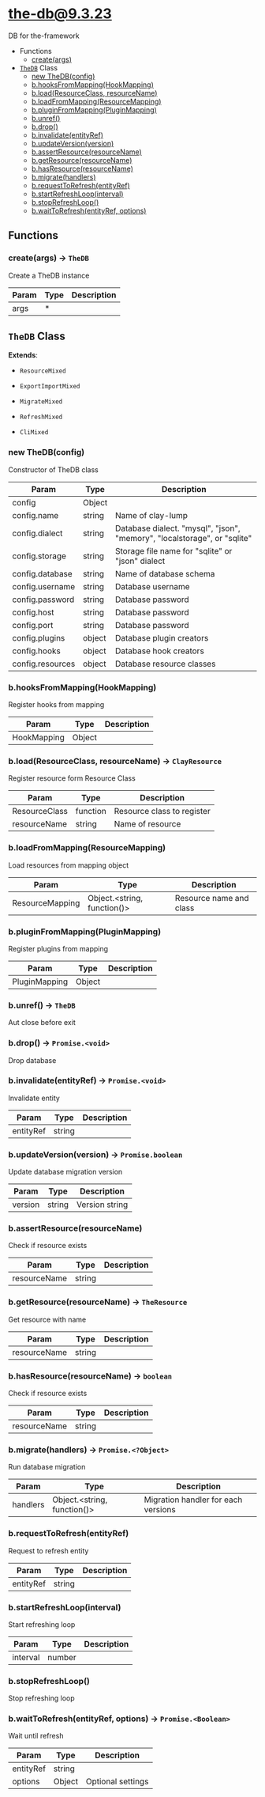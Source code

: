 <!-- // Code generated by coz. DO NOT EDIT. -->
# the-db@9.3.23

DB for the-framework

+ Functions
  + [create(args)](#the-db-function-create)
+ [`TheDB`](#the-db-classes) Class
  + [new TheDB(config)](#the-db-classes-the-d-b-constructor)
  + [b.hooksFromMapping(HookMapping)](#the-db-classes-the-d-b-hooksFromMapping)
  + [b.load(ResourceClass, resourceName)](#the-db-classes-the-d-b-load)
  + [b.loadFromMapping(ResourceMapping)](#the-db-classes-the-d-b-loadFromMapping)
  + [b.pluginFromMapping(PluginMapping)](#the-db-classes-the-d-b-pluginFromMapping)
  + [b.unref()](#the-db-classes-the-d-b-unref)
  + [b.drop()](#the-db-classes-the-d-b-drop)
  + [b.invalidate(entityRef)](#the-db-classes-the-d-b-invalidate)
  + [b.updateVersion(version)](#the-db-classes-the-d-b-updateVersion)
  + [b.assertResource(resourceName)](#the-db-classes-the-d-b-assertResource)
  + [b.getResource(resourceName)](#the-db-classes-the-d-b-getResource)
  + [b.hasResource(resourceName)](#the-db-classes-the-d-b-hasResource)
  + [b.migrate(handlers)](#the-db-classes-the-d-b-migrate)
  + [b.requestToRefresh(entityRef)](#the-db-classes-the-d-b-requestToRefresh)
  + [b.startRefreshLoop(interval)](#the-db-classes-the-d-b-startRefreshLoop)
  + [b.stopRefreshLoop()](#the-db-classes-the-d-b-stopRefreshLoop)
  + [b.waitToRefresh(entityRef, options)](#the-db-classes-the-d-b-waitToRefresh)

## Functions

<a class='md-heading-link' name="the-db-function-create" ></a>

### create(args) -> `TheDB`

Create a TheDB instance

| Param | Type | Description |
| ----- | --- | -------- |
| args | * |  |



<a class='md-heading-link' name="the-db-classes"></a>

## `TheDB` Class



**Extends**: 

+ `ResourceMixed`


+ `ExportImportMixed`


+ `MigrateMixed`


+ `RefreshMixed`


+ `CliMixed`



<a class='md-heading-link' name="the-db-classes-the-d-b-constructor" ></a>

### new TheDB(config)

Constructor of TheDB class

| Param | Type | Description |
| ----- | --- | -------- |
| config | Object |  |
| config.name | string | Name of clay-lump |
| config.dialect | string | Database dialect. "mysql", "json", "memory", "localstorage", or "sqlite" |
| config.storage | string | Storage file name for "sqlite" or "json" dialect |
| config.database | string | Name of database schema |
| config.username | string | Database username |
| config.password | string | Database password |
| config.host | string | Database password |
| config.port | string | Database password |
| config.plugins | object | Database plugin creators |
| config.hooks | object | Database hook creators |
| config.resources | object | Database resource classes |


<a class='md-heading-link' name="the-db-classes-the-d-b-hooksFromMapping" ></a>

### b.hooksFromMapping(HookMapping)

Register hooks from mapping

| Param | Type | Description |
| ----- | --- | -------- |
| HookMapping | Object |  |


<a class='md-heading-link' name="the-db-classes-the-d-b-load" ></a>

### b.load(ResourceClass, resourceName) -> `ClayResource`

Register resource form Resource Class

| Param | Type | Description |
| ----- | --- | -------- |
| ResourceClass | function | Resource class to register |
| resourceName | string | Name of resource |


<a class='md-heading-link' name="the-db-classes-the-d-b-loadFromMapping" ></a>

### b.loadFromMapping(ResourceMapping)

Load resources from mapping object

| Param | Type | Description |
| ----- | --- | -------- |
| ResourceMapping | Object.&lt;string, function()&gt; | Resource name and class |


<a class='md-heading-link' name="the-db-classes-the-d-b-pluginFromMapping" ></a>

### b.pluginFromMapping(PluginMapping)

Register plugins from mapping

| Param | Type | Description |
| ----- | --- | -------- |
| PluginMapping | Object |  |


<a class='md-heading-link' name="the-db-classes-the-d-b-unref" ></a>

### b.unref() -> `TheDB`

Aut close before exit

<a class='md-heading-link' name="the-db-classes-the-d-b-drop" ></a>

### b.drop() -> `Promise.<void>`

Drop database

<a class='md-heading-link' name="the-db-classes-the-d-b-invalidate" ></a>

### b.invalidate(entityRef) -> `Promise.<void>`

Invalidate entity

| Param | Type | Description |
| ----- | --- | -------- |
| entityRef | string |  |


<a class='md-heading-link' name="the-db-classes-the-d-b-updateVersion" ></a>

### b.updateVersion(version) -> `Promise.boolean`

Update database migration version

| Param | Type | Description |
| ----- | --- | -------- |
| version | string | Version string |


<a class='md-heading-link' name="the-db-classes-the-d-b-assertResource" ></a>

### b.assertResource(resourceName)

Check if resource exists

| Param | Type | Description |
| ----- | --- | -------- |
| resourceName | string |  |


<a class='md-heading-link' name="the-db-classes-the-d-b-getResource" ></a>

### b.getResource(resourceName) -> `TheResource`

Get resource with name

| Param | Type | Description |
| ----- | --- | -------- |
| resourceName | string |  |


<a class='md-heading-link' name="the-db-classes-the-d-b-hasResource" ></a>

### b.hasResource(resourceName) -> `boolean`

Check if resource exists

| Param | Type | Description |
| ----- | --- | -------- |
| resourceName | string |  |


<a class='md-heading-link' name="the-db-classes-the-d-b-migrate" ></a>

### b.migrate(handlers) -> `Promise.<?Object>`

Run database migration

| Param | Type | Description |
| ----- | --- | -------- |
| handlers | Object.&lt;string, function()&gt; | Migration handler for each versions |


<a class='md-heading-link' name="the-db-classes-the-d-b-requestToRefresh" ></a>

### b.requestToRefresh(entityRef)

Request to refresh entity

| Param | Type | Description |
| ----- | --- | -------- |
| entityRef | string |  |


<a class='md-heading-link' name="the-db-classes-the-d-b-startRefreshLoop" ></a>

### b.startRefreshLoop(interval)

Start refreshing loop

| Param | Type | Description |
| ----- | --- | -------- |
| interval | number |  |


<a class='md-heading-link' name="the-db-classes-the-d-b-stopRefreshLoop" ></a>

### b.stopRefreshLoop()

Stop refreshing loop

<a class='md-heading-link' name="the-db-classes-the-d-b-waitToRefresh" ></a>

### b.waitToRefresh(entityRef, options) -> `Promise.<Boolean>`

Wait until refresh

| Param | Type | Description |
| ----- | --- | -------- |
| entityRef | string |  |
| options | Object | Optional settings |




